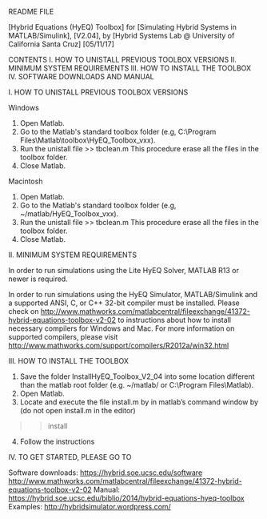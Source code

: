 README FILE

[Hybrid Equations (HyEQ) Toolbox] for [Simulating Hybrid Systems in MATLAB/Simulink], [V2.04], by 
[Hybrid Systems Lab @ University of California Santa Cruz]
[05/11/17]

CONTENTS
I.	HOW TO UNISTALL PREVIOUS TOOLBOX VERSIONS
II.	MINIMUM SYSTEM REQUIREMENTS
III.	HOW TO INSTALL THE TOOLBOX
IV.	SOFTWARE DOWNLOADS AND MANUAL

I. HOW TO UNISTALL PREVIOUS TOOLBOX VERSIONS

Windows
1. Open Matlab.
2. Go to the Matlab's standard toolbox folder (e.g, C:\Program Files\Matlab\toolbox\HyEQ_Toolbox_vxx). 
3. Run the unistall file >> tbclean.m This procedure erase all the files in the toolbox folder.
4. Close Matlab.

Macintosh
1. Open Matlab.
2. Go to the Matlab's standard toolbox folder (e.g, ~/matlab/HyEQ_Toolbox_vxx). 
3. Run the unistall file >> tbclean.m This procedure erase all the files in the toolbox folder.
4. Close Matlab.


II.	MINIMUM SYSTEM REQUIREMENTS

In order to run simulations using the Lite HyEQ Solver, MATLAB R13 or newer is required.

In order to run simulations using the HyEQ Simulator, MATLAB/Simulink and a supported ANSI, C, or C++ 32-bit compiler must be installed. Please check on 
http://www.mathworks.com/matlabcentral/fileexchange/41372-hybrid-equations-toolbox-v2-02
to instructions about how to install necessary compilers for Windows and Mac. For more information on supported compilers, please visit 
http://www.mathworks.com/support/compilers/R2012a/win32.html

III.	HOW TO INSTALL THE TOOLBOX

1. Save the folder InstallHyEQ_Toolbox_V2_04 into some location different than the matlab root folder (e.g. ~/matlab/ or C:\Program Files\Matlab). 
2. Open Matlab.
3. Locate and execute the file install.m by in matlab’s command window by (do not open install.m in the editor)
>> install
4. Follow the instructions

IV.	TO GET STARTED, PLEASE GO TO

Software downloads:
https://hybrid.soe.ucsc.edu/software
http://www.mathworks.com/matlabcentral/fileexchange/41372-hybrid-equations-toolbox-v2-02
Manual:
https://hybrid.soe.ucsc.edu/biblio/2014/hybrid-equations-hyeq-toolbox
Examples:
http://hybridsimulator.wordpress.com/